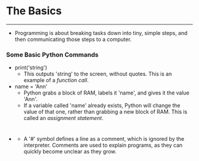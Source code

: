 # The Basics

---

* Programming is about breaking tasks down into tiny, simple steps, and then communicating those steps to a computer.

### Some Basic Python Commands

* print('string')
	* This outputs 'string' to the screen, without quotes. This is an example of a *function call*.
* name = 'Ann' 
	* Python grabs a block of RAM, labels it 'name', and gives it the value 'Ann'. 
	* If a variable called 'name' already exists, Python will change the value of that one, rather than grabbing a new block of RAM. This is called an *assignment statement*.
* #
	* A '#' symbol defines a line as a comment, which is ignored by the interpreter. Comments are used to explain programs, as they can quickly become unclear as they grow.